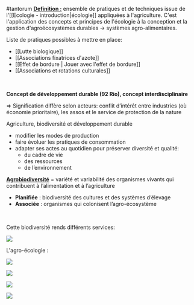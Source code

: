 #tantorum
<b><u>Definition :</u></b>   ensemble de pratiques et de techniques issue de l'[[Ecologie - introduction|écologie]] appliquées à l'agriculture.
C'est l'application des concepts et principes de l'écologie à la conception et la gestion d'agroécosystèmes durables → systèmes agro-alimentaires.
<br>

Liste de pratiques possibles à mettre en place:

- [[Lutte biologique]]
- [[Associations fixatrices d'azote]]
- [[Effet de bordure | Jouer avec l'effet de bordure]]
- [[Associations et rotations culturales]]
<br>

**Concept de développement durable (92 Rio), concept interdisciplinaire** 

=> Signification diffère selon acteurs: conflit d’intérêt entre industries (où économie prioritaire), les assos et le service de protection de la nature

Agriculture, biodiversité et développement durable
-  modifier les modes de production
- faire évoluer les pratiques de consommation
-  adapter ses actes au quotidien pour préserver diversité et qualité:
	- du cadre de vie
	- des ressources
	-   de l’environnement


<u><b>Agrobiodiversité</b></u>  = variété et variabilité des organismes vivants qui contribuent à l’alimentation et à l’agriculture
- **Planifiée** : biodiversité des cultures et des systèmes d’élevage
- **Associée** : organismes qui colonisent l’agro-écosystème
<br>

Cette biodiversité rends différents services:

![](https://lh3.googleusercontent.com/gb76A3nTRoWs2xWHOnQ82CQq4QrFoK-EzxjZSxnVYeE7L-mdQA41CeRuIkhGqloI0CE4_HoIorl3wVAyQW6d3zIIk6Cx2ocH0kiwqUDaT_1U6AgQcUnJuW10XL4PeRfqKfNek0PNd1D4pswHvJUEZgSezX6qKvtFllg71yrZifelJJQ5uBHE6NFdtznYEQ)

  
L'agro-écologie :

![](https://lh4.googleusercontent.com/oLVDdietllx8JTpDcCOeVlHuCJOzX34MHr7NLkGuC3qbuPDQ-CWBX1oKf57P_6i1HLXQup9Xum_Lg-VlLXF23m1rFWSuPSQPqImxBx3YRsLDq4bqAOtfED4tO2BVwmGuKGWA5TOLRkzsndhQJw14JvJPas9H29Q5Rkuk7iPE6UrHH_j7wYv8JsrqvdDl3Q)

![](https://lh6.googleusercontent.com/X02u04DDeOE9DiXrTP7Porj3K0cw8iKolHJP56hjhjKQDJ7wKcNpSomD9AuQtBUAJUYn-E-ci4fRO9UjvGNlPNiaTWgi2vxfoCAxx_aA3QAYaa9jq9ywKBs9VYLMQt1r1uAcbQAMwo5LroF9ud_NVvfpaTKVjWZPUR3L9xjvQNFhkWFtNOizOF8d0MA5jw)

![](https://lh5.googleusercontent.com/e_I3MS9Xa6FHjGFD9fG3T_rfRBRVbGfyczjnK9fYDDKGKA8OFhOLAND5qSLd2IGTzoUIIgUvGeFgBPDh94TQBDkEFnjDRgtkLqX1NKYEi0Bl1ur1Dav4cgP5HS9ep-o6rMYRAsME6Y7DF66zUHKYTQrBPTxnyLnutyFnzyuel02dGqxaTdCYYZKJZ4Qx9g)
<br>

**![](https://lh4.googleusercontent.com/Lrf9giegJAn3gocegrweGG_U0dLHbxFAdhHRgJmtnf2wIU7HVXFfIjnOpf3Z5rM4jLeJD0b9m9FJOyfvD1PDfdP4HGKrM0YZ6xK7gE93lVvbxzER0fMvUEqmCm7NcIHrg1wbMqMFi9c6LbFCtPfXtl9go3de2MDFaX9soNjKoAykQUem_3hdUfZykp7tkA)**